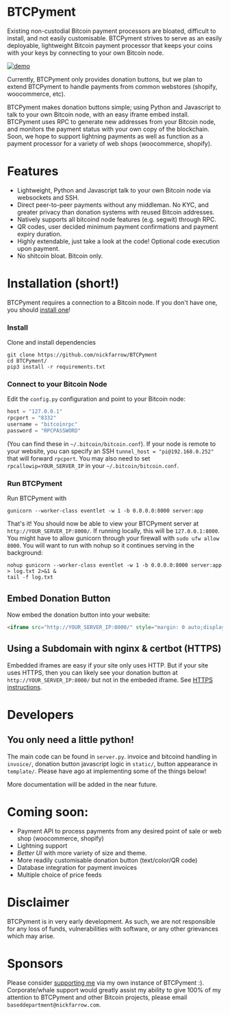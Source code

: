 # BTCPyment
Existing non-custodial Bitcoin payment processors are bloated, difficult to install, and not easily customisable. BTCPyment strives to serve as an easily deployable, lightweight Bitcoin payment processor that keeps your coins with your keys by connecting to your own Bitcoin node.

[![demo](https://nickfarrow.com/assets/btcpyment.png)](https://node.nickfarrow.com/)

Currently, BTCPyment only provides donation buttons, but we plan to extend BTCPyment to handle payments from common webstores (shopify, woocommerce, etc).

 BTCPyment makes donation buttons simple; using Python and Javascript to talk to your own Bitcoin node, with an easy iframe embed install. BTCPyment uses RPC to generate new addresses from your Bitcoin node, and monitors the payment status with your own copy of the blockchain. Soon, we hope to support lightning payments as well as function as a payment processor for a variety of web shops (woocommerce, shopify).

# Features
* Lightweight, Python and Javascript talk to your own Bitcoin node via websockets and SSH.
* Direct peer-to-peer payments without any middleman. No KYC, and greater privacy than donation systems with reused Bitcoin addresses.
* Natively supports all bitcoind node features (e.g. segwit) through RPC.
* QR codes, user decided minimum payment confirmations and payment expiry duration.
* Highly extendable, just take a look at the code! Optional code execution upon payment.
* No shitcoin bloat. Bitcoin only.

# Installation (short!)
BTCPyment requires a connection to a Bitcoin node. If you don't have one, you should [install one](https://bitcoincore.org/en/download/)!
### Install
Clone and install dependencies
```
git clone https://github.com/nickfarrow/BTCPyment
cd BTCPyment/
pip3 install -r requirements.txt
```
### Connect to your Bitcoin Node
Edit the `config.py` configuration and point to your Bitcoin node:
```python
host = "127.0.0.1"
rpcport = "8332"
username = "bitcoinrpc"
password = "RPCPASSWORD"
```
(You can find these in `~/.bitcoin/bitcoin.conf`). If your node is remote to your website, you can specify an SSH `tunnel_host = "pi@192.168.0.252"` that will forward `rpcport`. You may also need to set `rpcallowip=YOUR_SERVER_IP` in your `~/.bitcoin/bitcoin.conf`.

### Run BTCPyment
Run BTCPyment with
```
gunicorn --worker-class eventlet -w 1 -b 0.0.0.0:8000 server:app
```
That's it! You should now be able to view your BTCPyment server at `http://YOUR_SERVER_IP:8000/`. If running locally, this will be `127.0.0.1:8000`. You might have to allow gunicorn through your firewall with `sudo ufw allow 8000`. You will want to run with nohup so it continues serving in the background:
```
nohup gunicorn --worker-class eventlet -w 1 -b 0.0.0.0:8000 server:app > log.txt 2>&1 &
tail -f log.txt
```

## Embed Donation Button
Now embed the donation button into your website:
```html
<iframe src="http://YOUR_SERVER_IP:8000/" style="margin: 0 auto;display:block;height:300px;border:none;overflow:hidden;" scrolling="no"></iframe>
```

## Using a Subdomain with nginx & certbot (HTTPS)
Embedded iframes are easy if your site only uses HTTP. But if your site uses HTTPS, then you can likely see your donation button at `http://YOUR_SERVER_IP:8000/` but not in the embeded iframe. See [HTTPS instructions](docs/HTTPS.md).

# Developers
## You only need a little python!
The main code can be found in `server.py`. invoice and bitcoind handling in `invoice/`, donation button javascript logic in `static/`, button appearance in `template/`. Please have ago at implementing some of the things below!

More documentation will be added in the near future.

# Coming soon:
* Payment API to process payments from any desired point of sale or web shop (woocommerce, shopify)
* Lightning support
* *Better UI* with more variety of size and theme.
* More readily customisable donation button (text/color/QR code)
* Database integration for payment invoices
* Multiple choice of price feeds

# Disclaimer
BTCPyment is in very early development. As such, we are not responsible for any loss of funds, vulnerabilities with software, or any other grievances which may arise.

# Sponsors
Please consider [supporting me](https://btcpyment.nickfarrow.com) via my own instance of BTCPyment :). Corporate/whale support would greatly assist my ability to give 100% of my attention to BTCPyment and other Bitcoin projects, please email `baseddepartment@nickfarrow.com`.

